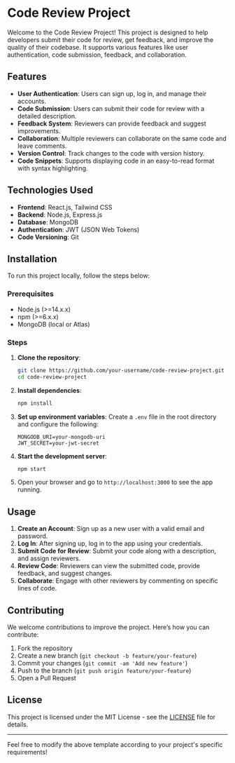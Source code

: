 # Code Review Project



Welcome to the Code Review Project! This project is designed to help developers submit their code for review, get feedback, and improve the quality of their codebase. It supports various features like user authentication, code submission, feedback, and collaboration.

## Features

- **User Authentication**: Users can sign up, log in, and manage their accounts.
- **Code Submission**: Users can submit their code for review with a detailed description.
- **Feedback System**: Reviewers can provide feedback and suggest improvements.
- **Collaboration**: Multiple reviewers can collaborate on the same code and leave comments.
- **Version Control**: Track changes to the code with version history.
- **Code Snippets**: Supports displaying code in an easy-to-read format with syntax highlighting.

## Technologies Used

- **Frontend**: React.js, Tailwind CSS
- **Backend**: Node.js, Express.js
- **Database**: MongoDB
- **Authentication**: JWT (JSON Web Tokens)
- **Code Versioning**: Git

## Installation

To run this project locally, follow the steps below:

### Prerequisites

- Node.js (>=14.x.x)
- npm (>=6.x.x)
- MongoDB (local or Atlas)

### Steps

1. **Clone the repository**:

   ```bash
   git clone https://github.com/your-username/code-review-project.git
   cd code-review-project
   ```

2. **Install dependencies**:

   ```bash
   npm install
   ```

3. **Set up environment variables**:
   Create a `.env` file in the root directory and configure the following:

   ```
   MONGODB_URI=your-mongodb-uri
   JWT_SECRET=your-jwt-secret
   ```

4. **Start the development server**:

   ```bash
   npm start
   ```

5. Open your browser and go to `http://localhost:3000` to see the app running.

## Usage

1. **Create an Account**: Sign up as a new user with a valid email and password.
2. **Log In**: After signing up, log in to the app using your credentials.
3. **Submit Code for Review**: Submit your code along with a description, and assign reviewers.
4. **Review Code**: Reviewers can view the submitted code, provide feedback, and suggest changes.
5. **Collaborate**: Engage with other reviewers by commenting on specific lines of code.

## Contributing

We welcome contributions to improve the project. Here’s how you can contribute:

1. Fork the repository
2. Create a new branch (`git checkout -b feature/your-feature`)
3. Commit your changes (`git commit -am 'Add new feature'`)
4. Push to the branch (`git push origin feature/your-feature`)
5. Open a Pull Request

## License

This project is licensed under the MIT License - see the [LICENSE](LICENSE) file for details.

---

Feel free to modify the above template according to your project's specific requirements!
